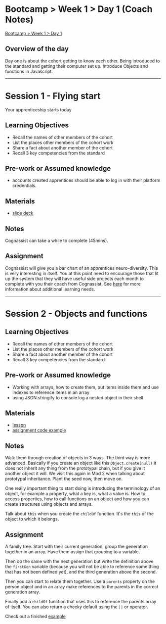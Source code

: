 # Bootcamp > Week 1 > Day 1 (Coach Notes)

[Bootcamp > Week 1 > Day 1](https://whitehatlearningproducts.github.io/swe/bootcamp/wk1/day1.html)

## Overview of the day

Day one is about the cohort getting to know each other. Being introduced to the standard and getting their computer set up. Introduce Objects and functions in Javascript.

<hr/>

# Session 1 - Flying start

Your apprenticeship starts today

## Learning Objectives

* Recall the names of other members of the cohort
* List the places other members of the cohort work
* Share a fact about another member of the cohort
* Recall 3 key competencies from the standard

## Pre-work or Assumed knowledge

* accounts created apprentices should be able to log in with their platform credentials.

## Materials

* [slide deck](https://docs.google.com/presentation/d/1ec5SgzTACT3lrgcRwKoDiOHqJEDCDoQOiWgArq_j_jA/edit?usp=sharing)

## Notes

Cognassist can take a while to complete (45mins).

## Assignment

Cognassist will give you a bar chart of an apprentices neuro-diversity. This is very interesting in itself. You at this point need to encourage those that lit up the system that they will have useful side projects each month to complete with you their coach from Cognassist. See [here](https://sites.google.com/whitehat.org.uk/delivery-wiki-wip/apprentice-support/at-risk-and-interventions#h.q1mngyqvwqsj) for more information about additional learning needs.

<hr/>

# Session 2 - Objects and functions

## Learning Objectives

* Recall the names of other members of the cohort
* List the places other members of the cohort work
* Share a fact about another member of the cohort
* Recall 3 key competencies from the standard

## Pre-work or Assumed knowledge

* Working with arrays, how to create them, put items inside them and use indexes to reference items in an array
* using JSON.stringify to console.log a nested object in their shell

## Materials

* [lesson](https://whitehatlearningproducts.github.io/swe/bootcamp/wk1/day1.html)
* [assignment code example](https://gist.github.com/bmordan/72cc6820141fa976a7b8e443df65a206)

## Notes

Walk them through creation of objects in 3 ways. The third way is more advanced. Basically if you create an object like this `Object.create(null)` it does not inherit any thing from the prototypal chain, but if you give it another object it will. We visit this again in Mod 2 when talking about prototypal inheritance. Plant the seed now, then move on.

One really important thing to start doing is introducing the terminology of an object, for example a property, what a key is, what a value is. How to access properties, how to call functions on an object and how you can create structures using objects and arrays.

Talk about `this` when you create the `childOf` function. It's the `this` of the object to which it belongs.

## Assignment

A family tree. Start with their current generation, group the generation together in an array. Have them assign that grouping to a variable.

Then do the same with the next generation but write the definition above the `firstGen` variable (because you will not be able to reference some thing that has not been defined yet), and the third generation above the second.

Then you can start to relate them together. Use a `parents` property on the person object and in an array make references to the parents in the correct generation array.

Finally add a `childOf` function that uses this to reference the parents array of itself. You can also return a cheeky default using the `||` or operator.

Check out a finished [example](https://gist.github.com/bmordan/72cc6820141fa976a7b8e443df65a206)
